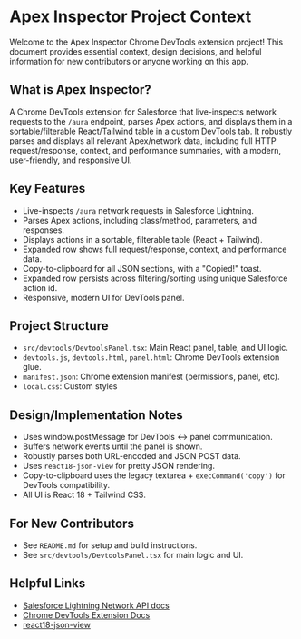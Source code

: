 # Apex Inspector Project Context

Welcome to the Apex Inspector Chrome DevTools extension project! This document provides essential context, design decisions, and helpful information for new contributors or anyone working on this app.

## What is Apex Inspector?
A Chrome DevTools extension for Salesforce that live-inspects network requests to the `/aura` endpoint, parses Apex actions, and displays them in a sortable/filterable React/Tailwind table in a custom DevTools tab. It robustly parses and displays all relevant Apex/network data, including full HTTP request/response, context, and performance summaries, with a modern, user-friendly, and responsive UI.

## Key Features
- Live-inspects `/aura` network requests in Salesforce Lightning.
- Parses Apex actions, including class/method, parameters, and responses.
- Displays actions in a sortable, filterable table (React + Tailwind).
- Expanded row shows full request/response, context, and performance data.
- Copy-to-clipboard for all JSON sections, with a "Copied!" toast.
- Expanded row persists across filtering/sorting using unique Salesforce action id.
- Responsive, modern UI for DevTools panel.

## Project Structure
- `src/devtools/DevtoolsPanel.tsx`: Main React panel, table, and UI logic.
- `devtools.js`, `devtools.html`, `panel.html`: Chrome DevTools extension glue.
- `manifest.json`: Chrome extension manifest (permissions, panel, etc).
- `local.css`: Custom styles

## Design/Implementation Notes
- Uses window.postMessage for DevTools <-> panel communication.
- Buffers network events until the panel is shown.
- Robustly parses both URL-encoded and JSON POST data.
- Uses `react18-json-view` for pretty JSON rendering.
- Copy-to-clipboard uses the legacy textarea + `execCommand('copy')` for DevTools compatibility.
- All UI is React 18 + Tailwind CSS.

## For New Contributors
- See `README.md` for setup and build instructions.
- See `src/devtools/DevtoolsPanel.tsx` for main logic and UI.


## Helpful Links
- [Salesforce Lightning Network API docs](https://developer.salesforce.com/docs/atlas.en-us.lightning.meta/lightning/controllers_server_actions.htm)
- [Chrome DevTools Extension Docs](https://developer.chrome.com/docs/extensions/mv3/devtools/)
- [react18-json-view](https://github.com/PHIAR/react18-json-view)


